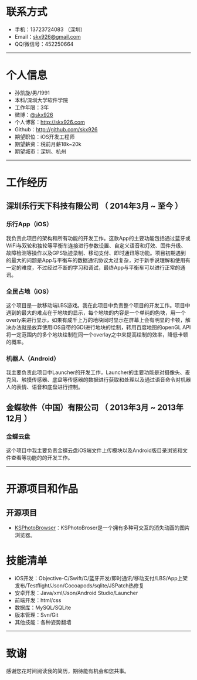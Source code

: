 # 联系方式

- 手机：13723724083 （深圳）
- Email：skx926@gmail.com
- QQ/微信号：452250664

---

# 个人信息

 - 孙凯旋/男/1991 
 - 本科/深圳大学软件学院 
 - 工作年限：3年
 - 微博：[@skx926](http://weibo.com/ikeson)
 - 个人博客：http://skx926.com
 - Github：http://github.com/skx926
 - 期望职位：iOS开发工程师
 - 期望薪资：税前月薪18k~20k
 - 期望城市：深圳、杭州
 
---

# 工作经历

## 深圳乐行天下科技有限公司 （ 2014年3月 ~ 至今 ）

### 乐行App（iOS）
我负责此项目的架构和所有功能的开发工作。这款App的主要功能包括通过蓝牙或WiFi与双轮和独轮等平衡车连接进行参数设置、自定义语音和灯效、固件升级、故障检测等操作以及GPS轨迹录制、移动支付、即时通讯等功能。项目初期遇到的最大的问题是App与平衡车的数据通讯协议太过复杂，对于新手说理解和使用有一定的难度，不过经过不断的学习和调试，最终App与平衡车可以进行正常的通讯。

### 全民占地（iOS） 
这个项目是一款移动端LBS游戏。我在此项目中负责整个项目的开发工作。项目中遇到的最大的难点在于地块的显示，每个地块的内容是一个单纯的色块，用一个overly来进行显示，如果有成千上万的地块同时显示在屏幕上会有明显的卡顿，解决办法就是放弃使用iOS自带的GDI进行地块的绘制，转用百度地图的openGL API将一定范围内的多个地块绘制在同一个overlay之中来提高绘制的效率，降低卡顿的概率。

### 机器人（Android）
我主要负责此项目中Launcher的开发工作，Launcher的主要功能是对摄像头、麦克风、触摸传感器、底盘等传感器的数据进行获取和处理以及通过语音命令对机器人的表情、语音和底盘进行控制。
 
## 金蝶软件（中国）有限公司 （ 2013年3月 ~ 2013年12月 ）

### 金蝶云盘 
这个项目中我主要负责金蝶云盘iOS端文件上传模块以及Android版目录浏览和文件查看等功能的的开发工作。

---

# 开源项目和作品

## 开源项目
 - [KSPhotoBrowser](https://github.com/skx926/KSPhotoBrowser)：KSPhotoBroser是一个拥有多种可交互的消失动画的图片浏览器。

# 技能清单

- iOS开发：Objective-C/Swift/C/蓝牙开发/即时通讯/移动支付/LBS/App上架发布/Testflight/Json/Cocoapods/sqlite/JSPatch热修复
- 安卓开发：Java/xml/Json/Android Studio/Launcher
- 前端开发：html/css
- 数据库：MySQL/SQLite
- 版本管理：Svn/Git
- 其他技能：各种姿势翻墙

---

# 致谢
感谢您花时间阅读我的简历，期待能有机会和您共事。
